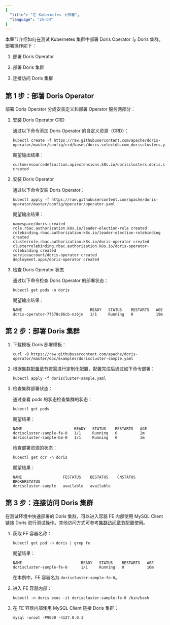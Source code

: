 ```yaml
---
{
  "title": "在 Kubernetes 上部署",
  "language": "zh-CN"
}
---
```


<!-- 
Licensed to the Apache Software Foundation (ASF) under one
or more contributor license agreements.  See the NOTICE file
distributed with this work for additional information
regarding copyright ownership.  The ASF licenses this file
to you under the Apache License, Version 2.0 (the
"License"); you may not use this file except in compliance
with the License.  You may obtain a copy of the License at
  http://www.apache.org/licenses/LICENSE-2.0
Unless required by applicable law or agreed to in writing,
software distributed under the License is distributed on an
"AS IS" BASIS, WITHOUT WARRANTIES OR CONDITIONS OF ANY
KIND, either express or implied.  See the License for the
specific language governing permissions and limitations
under the License.
-->

本章节介绍如何在测试 Kubernetes 集群中部署 Doris Operator 与 Doris 集群。
部署操作如下：

1. 部署 Doris Operator

2. 部署 Doris 集群

3. 连接访问 Doris 集群

## 第 1 步：部署 Doris Operator

部署 Doris Operator 分成安装定义和部署 Operator 服务两部分：

1. 安装 Doris Operator CRD

   通过以下命令添加 Doris Operator 的自定义资源（CRD）：

   ```shell
   kubectl create -f https://raw.githubusercontent.com/apache/doris-operator/master/config/crd/bases/doris.selectdb.com_dorisclusters.yaml
   ```
   期望输出结果：

   ```shell
   customresourcedefinition.apiextensions.k8s.io/dorisclusters.doris.selectdb.com created
   ```

2. 安装 Doris Operator

   通过以下命令安装 Doris Operator：

   ```shell
   kubectl apply -f https://raw.githubusercontent.com/apache/doris-operator/master/config/operator/operator.yaml
   ```
   期望输出结果：

   ```shell
   namespace/doris created
   role.rbac.authorization.k8s.io/leader-election-role created
   rolebinding.rbac.authorization.k8s.io/leader-election-rolebinding created
   clusterrole.rbac.authorization.k8s.io/doris-operator created
   clusterrolebinding.rbac.authorization.k8s.io/doris-operator-rolebinding created
   serviceaccount/doris-operator created
   deployment.apps/doris-operator created
   ```

3. 检查 Doris Operator 状态

   通过以下命令检查 Doris Operator 的部署状态：

   ```shell
   kubectl get pods -n doris
   ```
   期望输出结果：

   ```shell
   NAME                              READY   STATUS    RESTARTS   AGE
   doris-operator-7f578c86cb-nz6jn   1/1     Running   0          19m
   ```

## 第 2 步：部署 Doris 集群

1. 下载模板 Doris 部署模板：

   ```shell
   curl -O https://raw.githubusercontent.com/apache/doris-operator/master/doc/examples/doriscluster-sample.yaml
   ```

2. 根据[集群配置章节](./install-config-cluster.md)按需进行定制化配置，配置完成后通过如下命令部署：

   ```shell
   kubectl apply -f doriscluster-sample.yaml
   ```

3. 检查集群部署状态：

   通过查看 pods 的状态检查集群的状态：

   ```shell
   kubectl get pods
   ```

   期望结果：

   ```shell
   NAME                       READY   STATUS    RESTARTS   AGE
   doriscluster-sample-fe-0   1/1     Running   0          2m
   doriscluster-sample-be-0   1/1     Running   0          3m
   ```

   检查部署资源的状态：

   ```shell
   kubectl get dcr -n doris
   ```

   期望结果：

   ```shell
   NAME                  FESTATUS    BESTATUS    CNSTATUS   BROKERSTATUS
   doriscluster-sample   available   available
   ```

## 第 3 步：连接访问 Doris 集群

在测试环境中快速部署的 Doris 集群，可以进入容器 FE 内部使用 MySQL Client 链接 Doris 进行测试操作。其他访问方式可参考[集群访问章节](./install-config-cluster.md#访问配置)配置使用。

1. 获取 FE 容器名称：

   ```shell
   kubectl get pod -n doris | grep fe
   ```

   期望结果：

   ```shell
   NAME                          READY   STATUS    RESTARTS   AGE  
   doriscluster-sample-fe-0      1/1     Running   0          16m
   ```

   在本例中，FE 容器名为 `doriscluster-sample-fe-0`。


2. 进入 FE 容器内部：

   ```shell
   kubectl -n doris exec -it doriscluster-sample-fe-0 /bin/bash
   ```

3. 在 FE 容器内部使用 MySQL Client 链接 Doris 集群：

   ```shell
   mysql -uroot -P9030 -h127.0.0.1
   ```